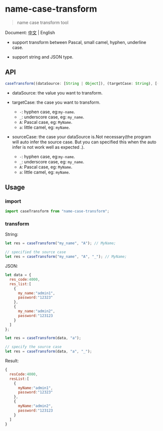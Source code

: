 # name-case-transform

> name case transform tool

Document: [中文](./README.md) | English

- support transform between Pascal, small camel, hyphen, underline case.

- support string and JSON type.

## API

```js
caseTransform((dataSource: [String | Object]), (targetCase: String), [(sourceCase: String)]);
```

- dataSource: the value you want to transform.
- targetCase: the case you want to transform.

  - `-`: hyphen case, eg:`my-name`.
  - `_`: underscore case, eg: `my_name`.
  - `A`: Pascal case, eg: `MyName`.
  - `a`: little camel, eg: `myName`.

- sourceCase: the case your dataSource is.Not necessary(the program will auto infer the source case. But you can specified this when the auto infer is not work well as expected .).
  - `-`: hyphen case, eg:`my-name`.
  - `_`: underscore case, eg: `my_name`.
  - `A`: Pascal case, eg: `MyName`.
  - `a`: little camel, eg: `myName`.

## Usage

### import

```js
import caseTransform from "name-case-transform";
```

### transform

String:

```js
let res = caseTransform("my_name", "A"); // MyName;

// specified the source case
let res = caseTransform("my_name", "A", "_"); // MyName;
```

JSON:

```js
let data = {
  res_code:4000,
  res_list:[
    {
      my_name:"admin1",
      password:"12323"
    },
    {
      my_name:"admin2",
      password:"123123
    }
  ]
};

let res = caseTransform(data, "a");

// specify the source case
let res = caseTransform(data, "a", "_");

```

Result:

```js
{
  resCode:4000,
  resList:[
    {
      myName:"admin1",
      password:"12323"
    },
    {
      myName:"admin2",
      password:"123123
    }
  ]
}
```
